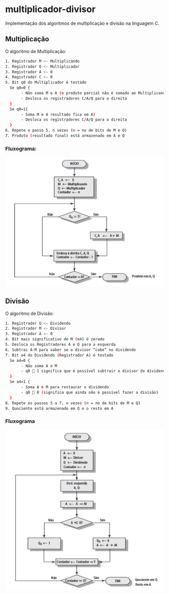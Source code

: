 # multiplicador-divisor

Implementação dos algoritmos de multiplicação e divisão na linguagem C.

## Multiplicação

O algoritmo de Multiplicação:

```bash
1. Registrador M <- Multiplicando
2. Registrador Q <- Multiplicador
3. Registrador A <- 0
4. Registrador C <- 0
5. Bit q0 do Multiplicador é testado
  Se q0=0 {
       - Não soma M e A (o produto parcial não é somado ao Multiplicando)
       - Desloca os registradores C/A/Q para a direita
  }
  Se q0=1{
       - Soma M e A resultado fica em A)
       - Desloca os registradores C/A/Q para a direita
  }
6. Repete o passo 5, n vezes (n = no de bits de M e Q)
7. Produto (resultado final) está armazenado em A e Q
```

### Fluxograma:

![Fluxograma da Multiplicação. Fonte: Stallings (2010)](figuras/image-20240314104634346.png)

## Divisão

O algoritmo de Divisão:

```bash
1. Registrador Q <- Dividendo
2. Registrador M <- Divisor
3. Registrador A <- 0
4. Bit mais significativo de M (m4) é zerado
5. Desloca os Registradores A e Q para a esquerda
6. Subtrai A-M para saber se o divisor “cabe” no dividendo
7. Bit a4 do Dividendo (Registrador A) é testado
  Se a4=0 {
       - Não soma A e M 
       - q0  1 significa que é possível subtrair o divisor do dividendo 
  }
  Se a4=1 {
       - Soma A e M para restaurar o dividendo
       - q0  0 (significa que ainda não é possível fazer a divisão)
  }
8. Repete os passos 5 a 7, n vezes (n = no de bits de M e Q)
9. Quociente está armazenado em Q e o resto em A
```

### Fluxograma

![Fluxograma da Divisão. Fonte: Stallings (2010)](figuras/image-20240314105203980.png)